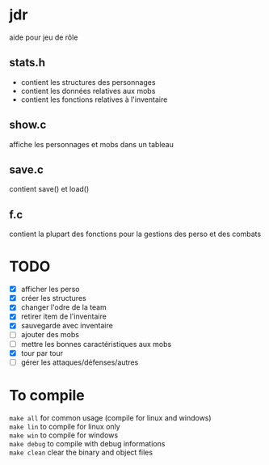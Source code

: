 # jdr
aide pour jeu de rôle

## stats.h
* contient les structures des personnages
* contient les données relatives aux mobs
* contient les fonctions relatives à l'inventaire

## show.c
affiche les personnages et mobs dans un tableau

## save.c
contient save() et load()

## f.c
contient la plupart des fonctions pour la gestions des perso et des combats

# TODO
- [x] afficher les perso
- [x] créer les structures
- [x] changer l'odre de la team
- [x] retirer item de l'inventaire 
- [x] sauvegarde avec inventaire
- [ ] ajouter des mobs
- [ ] mettre les bonnes caractéristiques aux mobs
- [x] tour par tour
- [ ] gérer les attaques/défenses/autres

# To compile
`make all`   for common usage (compile for linux and windows)<br/>
`make lin` to compile for linux only<br/>
`make win` to compile for windows<br/>
`make debug` to compile with debug informations<br/>
`make clean` clear the binary and object files<br/>
